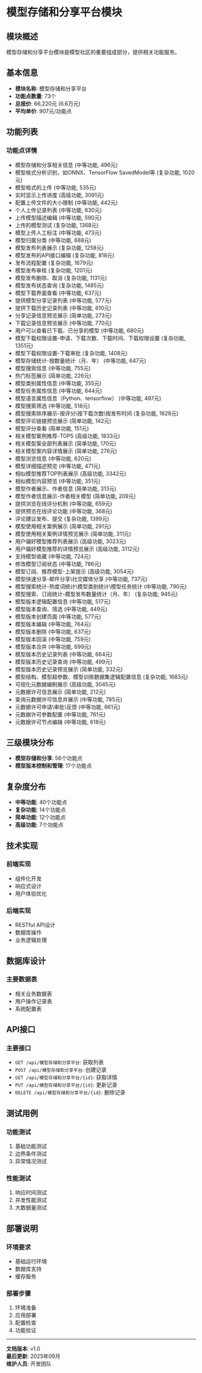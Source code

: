 # 模型存储和分享平台模块

## 模块概述
模型存储和分享平台模块是模型社区的重要组成部分，提供相关功能服务。

## 基本信息
- **模块名称**: 模型存储和分享平台
- **功能点数量**: 73个
- **总报价**: 66,220元 (6.6万元)
- **平均单价**: 907元/功能点

## 功能列表

### 功能点详情
- 模型存储和分享相关信息 (中等功能, 496元)
- 模型格式分析识别，如ONNX、TensorFlow SavedModel等 (复杂功能, 1020元)
- 模型格式的上传 (中等功能, 535元)
- 实时显示上传进度 (高级功能, 3091元)
- 配置上传文件的大小限制 (中等功能, 442元)
- 个人上传记录列表 (中等功能, 630元)
- 上传模型描述编辑 (中等功能, 590元)
- 上传的模型测试 (复杂功能, 1368元)
- 模型上传人工标注 (中等功能, 473元)
- 模型归属分类 (中等功能, 688元)
- 模型发布列表展示 (复杂功能, 1258元)
- 模型发布的API接口编辑 (复杂功能, 818元)
- 发布流程配置 (复杂功能, 1679元)
- 模型发布审核 (复杂功能, 1201元)
- 模型发布删除、取消 (复杂功能, 1131元)
- 模型发布状态查询 (复杂功能, 1485元)
- 模型下载界面查看 (中等功能, 637元)
- 提供模型分享记录列表 (中等功能, 577元)
- 提供下载历史记录列表 (中等功能, 610元)
- 分享记录信息预览展示 (简单功能, 273元)
- 下载记录信息预览展示 (中等功能, 770元)
- 用户可以查看已下载、已分享的模型 (中等功能, 680元)
- 模型下载权限设置-申请、下载次数、下载时间、下载权限设置 (复杂功能, 1351元)
- 模型下载权限设置-下载审批 (复杂功能, 1408元)
- 模型存储统计-按数量统计（月、年） (中等功能, 647元)
- 模型搜索信息 (中等功能, 755元)
- 热门标签展示 (简单功能, 226元)
- 模型类别属性信息 (中等功能, 355元)
- 模型任务属性信息 (中等功能, 644元)
- 模型语言属性信息（Python、tensorflow） (中等功能, 497元)
- 模型搜索筛选 (中等功能, 518元)
- 模型搜索排序展示-按评分\按下载次数\按发布时间 (复杂功能, 1628元)
- 模型评论链接预览展示 (简单功能, 142元)
- 模型评分查看 (简单功能, 151元)
- 相关模型案例推荐-TOP5 (高级功能, 1833元)
- 相关模型案全部列表展示 (简单功能, 170元)
- 相关模型案内容详情展示 (简单功能, 276元)
- 模型浏览信息 (中等功能, 620元)
- 模型详细描述预览 (中等功能, 471元)
- 相似模型推荐TOP列表展示 (高级功能, 3342元)
- 相似模型内容预览 (中等功能, 351元)
- 模型作者展示、作者信息 (简单功能, 313元)
- 模型作者信息展示-作者相关模型 (简单功能, 209元)
- 提供浏览在线评分机制 (中等功能, 659元)
- 提供预览在线评论功能 (中等功能, 368元)
- 评论建议发布、提交 (复杂功能, 1399元)
- 模型使用相关案例展示 (简单功能, 291元)
- 模型使用相关案例详情预览展示 (简单功能, 311元)
- 用户偏好模型推荐列表展示 (高级功能, 3023元)
- 用户偏好模型推荐的详情预览展示 (高级功能, 3112元)
- 支持模型收藏 (中等功能, 724元)
- 修改模型订阅状态 (中等功能, 786元)
- 模型订阅、推荐模型-上架提示 (高级功能, 3054元)
- 模型快速分享-邮件分享\社交媒体分享 (中等功能, 737元)
- 模型搜索统计-热度词统计\模型类别统计\模型任务统计 (中等功能, 790元)
- 模型搜索、订阅统计-模型发布数量统计（月、年） (复杂功能, 945元)
- 模型版本逻辑配置信息 (中等功能, 517元)
- 模型版本查询、筛选 (中等功能, 449元)
- 模型版本创建页面 (中等功能, 577元)
- 模型版本编辑 (中等功能, 764元)
- 模型版本删除 (中等功能, 637元)
- 模型版本回滚 (中等功能, 759元)
- 模型版本合并 (中等功能, 699元)
- 模型版本历史记录列表 (中等功能, 664元)
- 模型版本历史记录查询 (中等功能, 499元)
- 模型版本历史记录预览展示 (简单功能, 332元)
- 模型结构、模型超参数、模型训练数据集逻辑配置信息 (复杂功能, 1683元)
- 可视化元数据编制展示 (高级功能, 3045元)
- 元数据许可信息展示 (简单功能, 212元)
- 查询元数据许可信息并展示 (中等功能, 785元)
- 元数据许可申请\审批\反馈 (中等功能, 661元)
- 元数据许可参数配置 (中等功能, 761元)
- 元数据许可节点编辑 (中等功能, 618元)

## 三级模块分布

- **模型存储和分享**: 56个功能点
- **模型版本控制和管理**: 17个功能点

## 复杂度分布

- **中等功能**: 40个功能点
- **复杂功能**: 14个功能点
- **简单功能**: 12个功能点
- **高级功能**: 7个功能点

## 技术实现

### 前端实现
- 组件化开发
- 响应式设计
- 用户体验优化

### 后端实现
- RESTful API设计
- 数据库操作
- 业务逻辑处理

## 数据库设计

### 主要数据表
- 相关业务数据表
- 用户操作记录表
- 系统配置表

## API接口

### 主要接口
- `GET /api/模型存储和分享平台`: 获取列表
- `POST /api/模型存储和分享平台`: 创建记录
- `GET /api/模型存储和分享平台/{id}`: 获取详情
- `PUT /api/模型存储和分享平台/{id}`: 更新记录
- `DELETE /api/模型存储和分享平台/{id}`: 删除记录

## 测试用例

### 功能测试
1. 基础功能测试
2. 边界条件测试
3. 异常情况测试

### 性能测试
1. 响应时间测试
2. 并发性能测试
3. 大数据量测试

## 部署说明

### 环境要求
- 基础运行环境
- 数据库支持
- 缓存服务

### 部署步骤
1. 环境准备
2. 应用部署
3. 配置检查
4. 功能验证

---

**文档版本**: v1.0  
**最后更新**: 2025年09月  
**维护人员**: 开发团队
